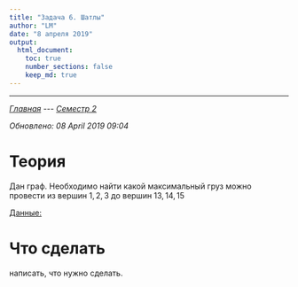 ```yaml
---
title: "Задача 6. Шатлы"
author: "LM"
date: "8 апреля 2019"
output: 
  html_document:
    toc: true
    number_sections: false
    keep_md: true
---
```

----------------------
*[Главная](http://leonovmx.github.io/info/index.html) --- [Семестр 2](./index.html)*

*Обновлено: 08 April 2019 09:04*

# Теория
    
Дан граф. Необходимо найти какой максимальный груз можно провести 
из вершин $1, 2, 3$ до вершин $13, 14, 15$

[Данные:](https://github.com/leonovmx/info/raw/gh-pages/s2/shatl_graph.RData)

# Что сделать

написать, что нужно сделать.
